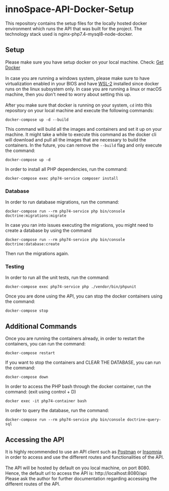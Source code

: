 # innoSpace-API-Docker-Setup
This repository contains the setup files for the locally hosted docker environment which runs the API that was built for the project. The technology stack used is nginx-php7.4-mysql8-node-docker.

## Setup
Please make sure you have setup docker on your local machine. Check: [Get Docker](https://docs.docker.com/get-docker/)\
\
In case you are running a windows system, please make sure to have virtualization enabled in your BIOS and have [WSL-2](https://docs.microsoft.com/en-us/windows/wsl/install) installed since docker runs on the linux subsystem only. In case you are running a linux or macOS machine, then you don't need to worry about setting this up.\
\
After you make sure that docker is running on your system, ``cd`` into this repository on your local machine and execute the following commands:
```
docker-compose up -d --build
```
This command will build all the images and containers and set it up on your machine. It might take a while to execute this command as the docker cli will download and pull all the images that are necessary to build the containers.
In the future, you can remove the ``--build`` flag and only execute the command:
```
docker-compose up -d
```
In order to install all PHP dependencies, run the command:
```
docker-compose exec php74-service composer install
```
### Database
In order to run database migrations, run the command:
```
docker-compose run --rm php74-service php bin/console doctrine:migrations:migrate
```
In case you ran into issues executing the migrations, you might need to create a database by using the command
```
docker-compose run --rm php74-service php bin/console doctrine:database:create
```
Then run the migrations again.
### Testing
In order to run all the unit tests, run the command:
```
docker-compose exec php74-service php ./vendor/bin/phpunit
```
Once you are done using the API, you can stop the docker containers using the command:
```
docker-compose stop
```
## Additional Commands
Once you are running the containers already, in order to restart the containers, you can run the command:
```
docker-compose restart
```
If you want to stop the containers and CLEAR THE DATABASE, you can run the command:
```
docker-compose down
```
In order to access the PHP bash through the docker container, run the command: (exit using control + D)
```
docker exec -it php74-container bash
```
In order to query the database, run the command:
```
docker-compose run --rm php74-service php bin/console doctrine-query-sql
```
## Accessing the API
It is highly recommended to use an API client such as [Postman](https://www.postman.com/downloads/) or [Insomnia](https://insomnia.rest/download) in order to access and use the different routes and functionalities of the API.\
\
The API will be hosted by default on you local machine, on port 8080. Hence, the default url to access the API is: http://localhost:8080/api
\
Please ask the author for further documentation regarding accessing the different routes of the API.
